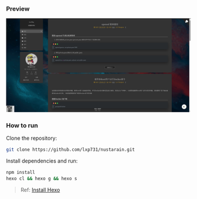 ### Preview

![preview](./source/_posts/README.md/preview.png)

### How to run

Clone the repository:

```bash
git clone https://github.com/lxp731/nustarain.git
```

Install dependencies and run:

```bash
npm install
hexo cl && hexo g && hexo s
```

> Ref: [Install Hexo](https://hexo.io/docs/#Install-Hexo)